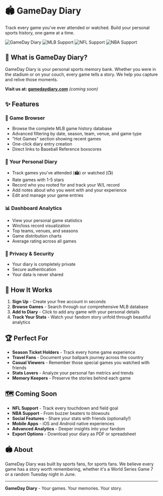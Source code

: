 # 🏟️ GameDay Diary

Track every game you've ever attended or watched. Build your personal sports history, one game at a time.

![GameDay Diary](https://img.shields.io/badge/version-1.0.0-blue)
![MLB Support](https://img.shields.io/badge/MLB-Live-green)
![NFL Support](https://img.shields.io/badge/NFL-Coming%20Soon-yellow)
![NBA Support](https://img.shields.io/badge/NBA-Coming%20Soon-orange)

## 🎯 What is GameDay Diary?

GameDay Diary is your personal sports memory bank. Whether you were in the stadium or on your couch, every game tells a story. We help you capture and relive those moments.

**Visit us at: [gamedaydiary.com](https://gamedaydiary.com)** *(coming soon)*

## ✨ Features

### 📖 Game Browser
- Browse the complete MLB game history database
- Advanced filtering by date, season, team, venue, and game type
- "Hot Games" section showing recent games
- One-click diary entry creation
- Direct links to Baseball Reference boxscores

### 📔 Your Personal Diary
- Track games you've attended (🏟️) or watched (📺)
- Rate games with 1-5 stars
- Record who you rooted for and track your W/L record
- Add notes about who you went with and your experience
- Edit and manage your game entries

### 📊 Dashboard Analytics
- View your personal game statistics
- Win/loss record visualization
- Top teams, venues, and seasons
- Game distribution charts
- Average rating across all games

### 🔐 Privacy & Security
- Your diary is completely private
- Secure authentication
- Your data is never shared

## 📱 How It Works

1. **Sign Up** - Create your free account in seconds
2. **Browse Games** - Search through our comprehensive MLB database
3. **Add to Diary** - Click to add any game with your personal details
4. **Track Your Stats** - Watch your fandom story unfold through beautiful analytics

## 🏆 Perfect For

- **Season Ticket Holders** - Track every home game experience
- **Travel Fans** - Document your ballpark journey across the country
- **Casual Viewers** - Remember those special games you watched with friends
- **Stats Lovers** - Analyze your personal fan metrics and trends
- **Memory Keepers** - Preserve the stories behind each game

## 🗺️ Coming Soon

- **NFL Support** - Track every touchdown and field goal
- **NBA Support** - From buzzer beaters to blowouts
- **Social Features** - Share your stats with friends (optionally!)
- **Mobile Apps** - iOS and Android native experiences
- **Advanced Analytics** - Deeper insights into your fandom
- **Export Options** - Download your diary as PDF or spreadsheet

## 🏟️ About

GameDay Diary was built by sports fans, for sports fans. We believe every game has a story worth remembering, whether it's a World Series Game 7 or a random Tuesday night in June.

---

**GameDay Diary** - Your games. Your memories. Your story.
